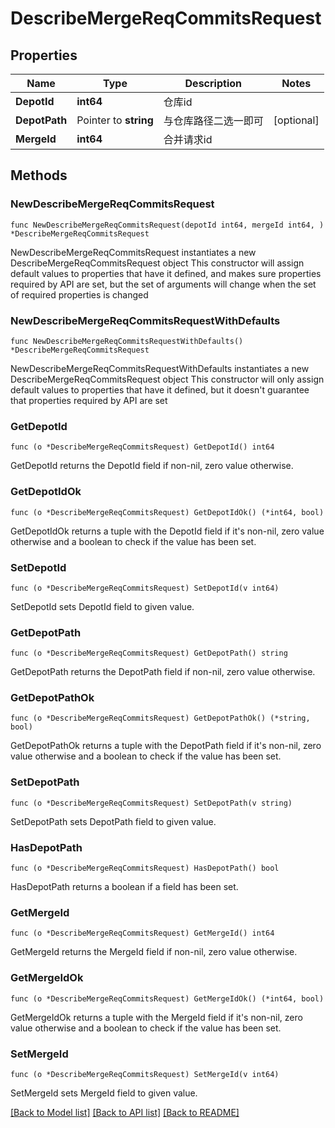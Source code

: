 # DescribeMergeReqCommitsRequest

## Properties

Name | Type | Description | Notes
------------ | ------------- | ------------- | -------------
**DepotId** | **int64** | 仓库id | 
**DepotPath** | Pointer to **string** | 与仓库路径二选一即可 | [optional] 
**MergeId** | **int64** | 合并请求id | 

## Methods

### NewDescribeMergeReqCommitsRequest

`func NewDescribeMergeReqCommitsRequest(depotId int64, mergeId int64, ) *DescribeMergeReqCommitsRequest`

NewDescribeMergeReqCommitsRequest instantiates a new DescribeMergeReqCommitsRequest object
This constructor will assign default values to properties that have it defined,
and makes sure properties required by API are set, but the set of arguments
will change when the set of required properties is changed

### NewDescribeMergeReqCommitsRequestWithDefaults

`func NewDescribeMergeReqCommitsRequestWithDefaults() *DescribeMergeReqCommitsRequest`

NewDescribeMergeReqCommitsRequestWithDefaults instantiates a new DescribeMergeReqCommitsRequest object
This constructor will only assign default values to properties that have it defined,
but it doesn't guarantee that properties required by API are set

### GetDepotId

`func (o *DescribeMergeReqCommitsRequest) GetDepotId() int64`

GetDepotId returns the DepotId field if non-nil, zero value otherwise.

### GetDepotIdOk

`func (o *DescribeMergeReqCommitsRequest) GetDepotIdOk() (*int64, bool)`

GetDepotIdOk returns a tuple with the DepotId field if it's non-nil, zero value otherwise
and a boolean to check if the value has been set.

### SetDepotId

`func (o *DescribeMergeReqCommitsRequest) SetDepotId(v int64)`

SetDepotId sets DepotId field to given value.


### GetDepotPath

`func (o *DescribeMergeReqCommitsRequest) GetDepotPath() string`

GetDepotPath returns the DepotPath field if non-nil, zero value otherwise.

### GetDepotPathOk

`func (o *DescribeMergeReqCommitsRequest) GetDepotPathOk() (*string, bool)`

GetDepotPathOk returns a tuple with the DepotPath field if it's non-nil, zero value otherwise
and a boolean to check if the value has been set.

### SetDepotPath

`func (o *DescribeMergeReqCommitsRequest) SetDepotPath(v string)`

SetDepotPath sets DepotPath field to given value.

### HasDepotPath

`func (o *DescribeMergeReqCommitsRequest) HasDepotPath() bool`

HasDepotPath returns a boolean if a field has been set.

### GetMergeId

`func (o *DescribeMergeReqCommitsRequest) GetMergeId() int64`

GetMergeId returns the MergeId field if non-nil, zero value otherwise.

### GetMergeIdOk

`func (o *DescribeMergeReqCommitsRequest) GetMergeIdOk() (*int64, bool)`

GetMergeIdOk returns a tuple with the MergeId field if it's non-nil, zero value otherwise
and a boolean to check if the value has been set.

### SetMergeId

`func (o *DescribeMergeReqCommitsRequest) SetMergeId(v int64)`

SetMergeId sets MergeId field to given value.



[[Back to Model list]](../README.md#documentation-for-models) [[Back to API list]](../README.md#documentation-for-api-endpoints) [[Back to README]](../README.md)


